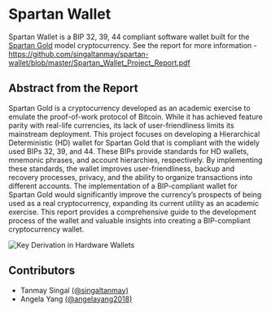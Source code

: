 # Spartan Wallet

Spartan Wallet is a BIP 32, 39, 44 compliant software wallet built for the [Spartan Gold](https://github.com/taustin/spartan-gold) model cryptocurrency. See the report for more information - https://github.com/singaltanmay/spartan-wallet/blob/master/Spartan_Wallet_Project_Report.pdf

## Abstract from the Report

Spartan Gold is a cryptocurrency developed as an academic exercise to emulate the proof-of-work protocol of Bitcoin. While it has achieved feature parity with real-life currencies, its lack of user-friendliness limits its mainstream deployment. This project focuses on developing a Hierarchical Deterministic (HD) wallet for Spartan Gold that is compliant with the widely used BIPs 32, 39, and 44. These BIPs provide standards for HD wallets, mnemonic phrases, and account hierarchies, respectively. By implementing these standards, the wallet improves user-friendliness, backup and recovery processes, privacy, and the ability to organize transactions into different accounts. The implementation of a BIP-compliant wallet for Spartan Gold would significantly improve the currency’s prospects of being used as a real cryptocurrency, expanding its current utility as an academic exercise. This report provides a comprehensive guide to the development process of the wallet and valuable insights into creating a BIP-compliant cryptocurrency wallet.

![Key Derivation in Hardware Wallets](https://github.com/singaltanmay/spartan-wallet/assets/31047659/e03c9ed1-7a8a-4a0d-99d7-78006462e83c)

## Contributors
- Tanmay Singal [(@singaltanmay)](https://www.github.com/singaltanmay)
- Angela Yang [(@angelayang2018)](https://www.github.com/angelayang2018)
